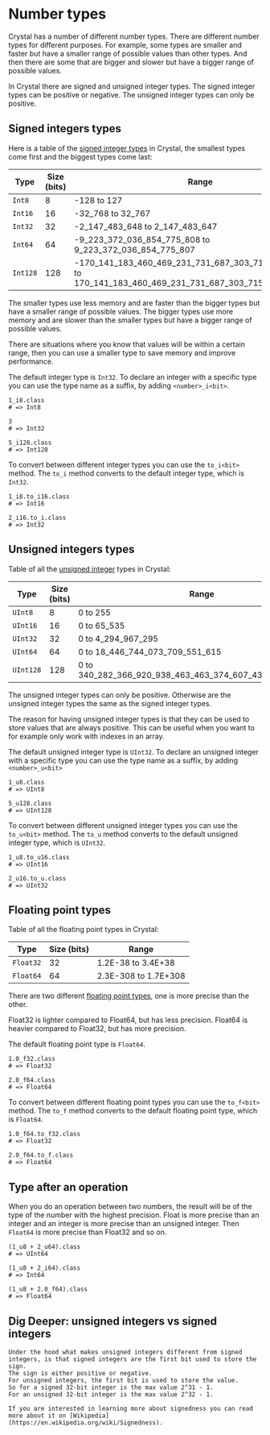 # Number types

Crystal has a number of different number types.
There are different number types for different purposes.
For example, some types are smaller and faster but have a smaller range of possible values than other types.
And then there are some that are bigger and slower but have a bigger range of possible values.

In Crystal there are signed and unsigned integer types.
The signed integer types can be positive or negative.
The unsigned integer types can only be positive.

## Signed integers types

Here is a table of the [signed integer types][int] in Crystal, the smallest types come first and the biggest types come last:

| Type     | Size (bits) | Range                                                                                                       |
| -------- | ----------- | ----------------------------------------------------------------------------------------------------------- |
| `Int8`   | 8           | -128 to 127                                                                                                 |
| `Int16`  | 16          | -32_768 to 32_767                                                                                           |
| `Int32`  | 32          | -2_147_483_648 to 2_147_483_647                                                                             |
| `Int64`  | 64          | -9_223_372_036_854_775_808 to 9_223_372_036_854_775_807                                                     |
| `Int128` | 128         | -170_141_183_460_469_231_731_687_303_715_884_105_728 to 170_141_183_460_469_231_731_687_303_715_884_105_727 |

The smaller types use less memory and are faster than the bigger types but have a smaller range of possible values.
The bigger types use more memory and are slower than the smaller types but have a bigger range of possible values.

There are situations where you know that values will be within a certain range, then you can use a smaller type to save memory and improve performance.

The default integer type is `Int32`.
To declare an integer with a specific type you can use the type name as a suffix, by adding `<number>_i<bit>`.

```crystal
1_i8.class
# => Int8

3
# => Int32

5_i128.class
# => Int128
```

To convert between different integer types you can use the `to_i<bit>` method.
The `to_i` method converts to the default integer type, which is `Int32`.

```crystal
1_i8.to_i16.class
# => Int16

2_i16.to_i.class
# => Int32
```

## Unsigned integers types

Table of all the [unsigned integer][uint] types in Crystal:

| Type      | Size (bits) | Range                                                    |
| --------- | ----------- | -------------------------------------------------------- |
| `UInt8`   | 8           | 0 to 255                                                 |
| `UInt16`  | 16          | 0 to 65_535                                              |
| `UInt32`  | 32          | 0 to 4_294_967_295                                       |
| `UInt64`  | 64          | 0 to 18_446_744_073_709_551_615                          |
| `UInt128` | 128         | 0 to 340_282_366_920_938_463_463_374_607_431_768_211_455 |

The unsigned integer types can only be positive.
Otherwise are the unsigned integer types the same as the signed integer types.

The reason for having unsigned integer types is that they can be used to store values that are always positive.
This can be useful when you want to for example only work with indexes in an array.

The default unsigned integer type is `UInt32`.
To declare an unsigned integer with a specific type you can use the type name as a suffix, by adding `<number>_u<bit>`

```crystal
1_u8.class
# => UInt8

5_u128.class
# => UInt128
```

To convert between different unsigned integer types you can use the `to_u<bit>` method.
The `to_u` method converts to the default unsigned integer type, which is `UInt32`.

```crystal
1_u8.to_u16.class
# => UInt16

2_u16.to_u.class
# => UInt32
```

## Floating point types

Table of all the floating point types in Crystal:

| Type      | Size (bits) | Range                |
| --------- | ----------- | -------------------- |
| `Float32` | 32          | 1.2E-38 to 3.4E+38   |
| `Float64` | 64          | 2.3E-308 to 1.7E+308 |

There are two different [floating point types][float], one is more precise than the other.

Float32 is lighter compared to Float64, but has less precision.
Float64 is heavier compared to Float32, but has more precision.

The default floating point type is `Float64`.

```crystal
1.0_f32.class
# => Float32

2.0_f64.class
# => Float64
```

To convert between different floating point types you can use the `to_f<bit>` method.
The `to_f` method converts to the default floating point type, which is `Float64`.

```crystal
1.0_f64.to_f32.class
# => Float32

2.0_f64.to_f.class
# => Float64
```

## Type after an operation

When you do an operation between two numbers, the result will be of the type of the number with the highest precision.
Float is more precise than an integer and an integer is more precise than an unsigned integer.
Then `Float64` is more precise than Float32 and so on.

```crystal
(1_u8 + 2_u64).class
# => UInt64

(1_u8 + 2_i64).class
# => Int64

(1_u8 + 2.0_f64).class
# => Float64
```

## Dig Deeper: unsigned integers vs signed integers

```exercism/advanced
Under the hood what makes unsigned integers different from signed integers, is that signed integers are the first bit used to store the sign.
The sign is either positive or negative.
For unsigned integers, the first bit is used to store the value.
So for a signed 32-bit integer is the max value 2^31 - 1.
For an unsigned 32-bit integer is the max value 2^32 - 1.

If you are interested in learning more about signedness you can read more about it on [Wikipedia](https://en.wikipedia.org/wiki/Signedness).
```

[float]: https://crystal-lang.org/api/1.7.2/Float.html
[int]: https://crystal-lang.org/api/1.7.2/Int.html
[uint]: https://crystal-lang.org/api/1.7.2/UInt32.html
